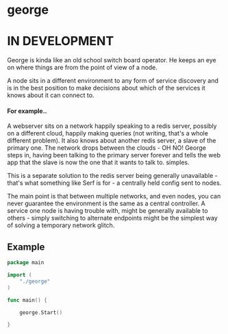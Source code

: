 george
======

# IN DEVELOPMENT

George is kinda like an old school switch board operator. He keeps an eye on where things are from the point of view of a node.

A node sits in a different environment to any form of service discovery and is in the best position to make decisions about which of the services it knows about it can connect to. 

#### For example..
A webserver sits on a network happily speaking to a redis server, possibly on a different cloud, happily making queries (not writing, that's a whole different problem).  It also knows about another redis server, a slave of the primary one. The network drops between the clouds - OH NO! George steps in, having been talking to the primary server forever and tells the web app that the slave is now the one that it wants to talk to. simples.

This is a separate solution to the redis server being generally unavailable - that's what something like Serf is for - a centrally held config sent to nodes.

The main point is that between multiple networks, and even nodes, you can never guarantee the environment is the same as a central controller. A service one node is having trouble with, might be generally available to others - simply switching to alternate endpoints might be the simplest way of solving a temporary network glitch.


## Example
```go
package main

import (
	"./george"
)

func main() {

	george.Start()

}
```
